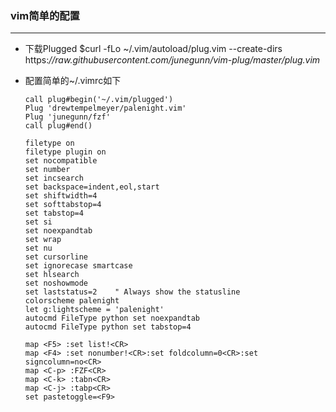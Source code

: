 ### vim简单的配置

---

- 下载Plugged $curl -fLo ~/.vim/autoload/plug.vim --create-dirs https:*//raw.githubusercontent.com/junegunn/vim-plug/master/plug.vim*

- 配置简单的~/.vimrc如下

  ```
  call plug#begin('~/.vim/plugged')
  Plug 'drewtempelmeyer/palenight.vim'
  Plug 'junegunn/fzf'
  call plug#end()
  
  filetype on
  filetype plugin on
  set nocompatible                                                                                                                                           
  set number          
  set incsearch
  set backspace=indent,eol,start
  set shiftwidth=4
  set softtabstop=4
  set tabstop=4
  set si
  set noexpandtab
  set wrap
  set nu
  set cursorline
  set ignorecase smartcase
  set hlsearch
  set noshowmode
  set laststatus=2    " Always show the statusline
  colorscheme palenight
  let g:lightscheme = 'palenight'
  autocmd FileType python set noexpandtab
  autocmd FileType python set tabstop=4
  
  map <F5> :set list!<CR>
  map <F4> :set nonumber!<CR>:set foldcolumn=0<CR>:set signcolumn=no<CR>
  map <C-p> :FZF<CR>
  map <C-k> :tabn<CR>
  map <C-j> :tabp<CR>
  set pastetoggle=<F9>
  ```

  

